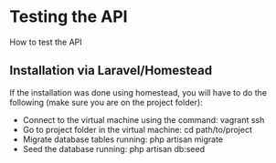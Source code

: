 # Testing the API
How to test the API

## Installation via Laravel/Homestead
If the installation was done using homestead, you will have to do the following (make sure you are on the project folder):
- Connect to the virtual machine using the command: vagrant ssh
- Go to project folder in the virtual machine: cd path/to/project
- Migrate database tables running: php artisan migrate
- Seed the database running: php artisan db:seed 

